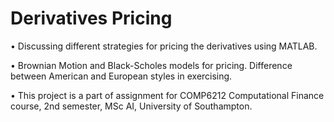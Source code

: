# Derivatives Pricing

• Discussing different strategies for pricing the derivatives using MATLAB.

• Brownian Motion and Black-Scholes models for pricing. Difference between American and European styles in exercising.

• This project is a part of assignment for COMP6212 Computational Finance course, 2nd semester, MSc AI, University of Southampton.